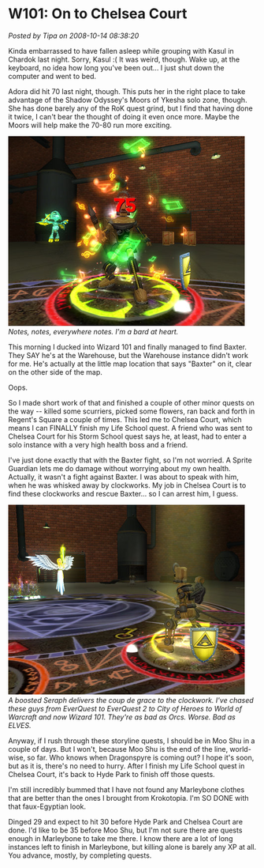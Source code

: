 # W101: On to Chelsea Court

*Posted by Tipa on 2008-10-14 08:38:20*

Kinda embarrassed to have fallen asleep while grouping with Kasul in Chardok last night. Sorry, Kasul :( It was weird, though. Wake up, at the keyboard, no idea how long you've been out... I just shut down the computer and went to bed.

Adora did hit 70 last night, though. This puts her in the right place to take advantage of the Shadow Odyssey's Moors of Ykesha solo zone, though. She has done barely any of the RoK quest grind, but I find that having done it twice, I can't bear the thought of doing it even once more. Maybe the Moors will help make the 70-80 run more exciting.

![](../uploads/2008/10/wizardgraphicalclient-2008-10-14-07-49-04-28.jpg "wizardgraphicalclient-2008-10-14-07-49-04-28")  
*Notes, notes, everywhere notes. I'm a bard at heart.*

This morning I ducked into Wizard 101 and finally managed to find Baxter. They SAY he's at the Warehouse, but the Warehouse instance didn't work for me. He's actually at the little map location that says "Baxter" on it, clear on the other side of the map.

Oops.


So I made short work of that and finished a couple of other minor quests on the way -- killed some scurriers, picked some flowers, ran back and forth in Regent's Square a couple of times. This led me to Chelsea Court, which means I can FINALLY finish my Life School quest. A friend who was sent to Chelsea Court for his Storm School quest says he, at least, had to enter a solo instance with a very high health boss and a friend.

I've just done exactly that with the Baxter fight, so I'm not worried. A Sprite Guardian lets me do damage without worrying about my own health. Actually, it wasn't a fight against Baxter. I was about to speak with him, when he was whisked away by clockworks. My job in Chelsea Court is to find these clockworks and rescue Baxter... so I can arrest him, I guess.

![](../uploads/2008/10/wizardgraphicalclient-2008-10-14-07-52-56-21.jpg "wizardgraphicalclient-2008-10-14-07-52-56-21")  
*A boosted Seraph delivers the coup de grace to the clockwork. I've chased these guys from EverQuest to EverQuest 2 to City of Heroes to World of Warcraft and now Wizard 101. They're as bad as Orcs. Worse. Bad as ELVES.*

Anyway, if I rush through these storyline quests, I should be in Moo Shu in a couple of days. But I won't, because Moo Shu is the end of the line, world-wise, so far. Who knows when Dragonspyre is coming out? I hope it's soon, but as it is, there's no need to hurry. After I finish my Life School quest in Chelsea Court, it's back to Hyde Park to finish off those quests.

I'm still incredibly bummed that I have not found any Marleybone clothes that are better than the ones I brought from Krokotopia. I'm SO DONE with that faux-Egyptian look.

Dinged 29 and expect to hit 30 before Hyde Park and Chelsea Court are done. I'd like to be 35 before Moo Shu, but I'm not sure there are quests enough in Marleybone to take me there. I know there are a lot of long instances left to finish in Marleybone, but killing alone is barely any XP at all. You advance, mostly, by completing quests.


